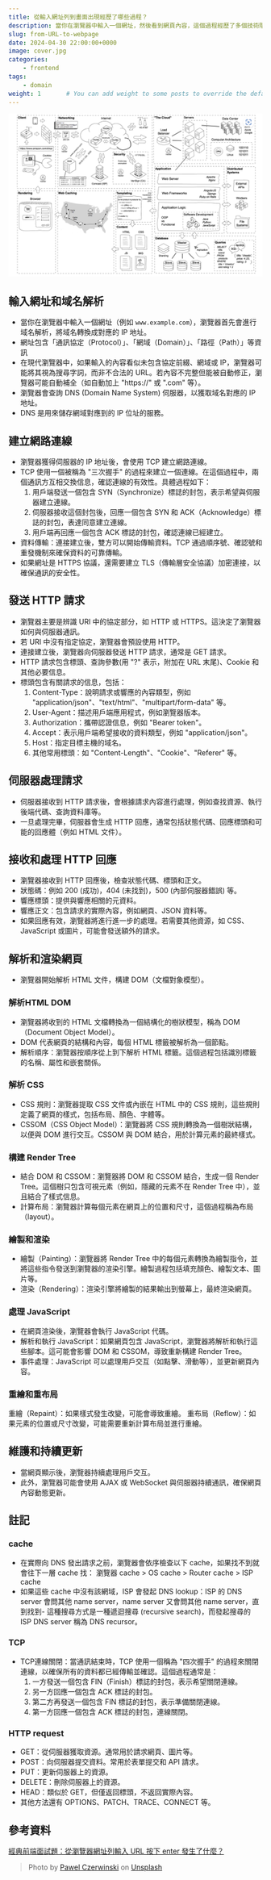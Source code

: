 ```yaml
---
title: 從輸入網址列到畫面出現經歷了哪些過程？
description: 當你在瀏覽器中輸入一個網址，然後看到網頁內容，這個過程經歷了多個技術階段，包括網路通訊、網頁解析和渲染等。
slug: from-URL-to-webpage
date: 2024-04-30 22:00:00+0000
image: cover.jpg
categories:
    - frontend
tags:
    - domain
weight: 1       # You can add weight to some posts to override the default sorting (date descending)
---
```

![](urltoweb.png)
## 輸入網址和域名解析
- 當你在瀏覽器中輸入一個網址（例如 `www.example.com`），瀏覽器首先會進行域名解析，將域名轉換成對應的 IP 地址。
- 網址包含「通訊協定（Protocol）」、「網域（Domain）」、「路徑（Path）」等資訊
- 在現代瀏覽器中，如果輸入的內容看似未包含協定前綴、網域或 IP，瀏覽器可能將其視為搜尋字詞，而非不合法的 URL。若內容不完整但能被自動修正，瀏覽器可能自動補全（如自動加上 "https://" 或 ".com" 等）。
- 瀏覽器會查詢 DNS (Domain Name System) 伺服器，以獲取域名對應的 IP 地址。
- DNS 是用來儲存網域對應到的 IP 位址的服務。


## 建立網路連線
- 瀏覽器獲得伺服器的 IP 地址後，會使用 TCP 建立網路連線。
- TCP 使用一個被稱為 "三次握手" 的過程來建立一個連線。在這個過程中，兩個通訊方互相交換信息，確認連線的有效性。具體過程如下：
  1. 用戶端發送一個包含 SYN（Synchronize）標誌的封包，表示希望與伺服器建立連線。
  2. 伺服器接收這個封包後，回應一個包含 SYN 和 ACK（Acknowledge）標誌的封包，表達同意建立連線。
  3. 用戶端再回應一個包含 ACK 標誌的封包，確認連線已經建立。
- 資料傳輸：連接建立後，雙方可以開始傳輸資料。TCP 通過順序號、確認號和重發機制來確保資料的可靠傳輸。
- 如果網址是 HTTPS 協議，還需要建立 TLS（傳輸層安全協議）加密連接，以確保通訊的安全性。

## 發送 HTTP 請求
- 瀏覽器主要是辨識 URI 中的協定部分，如 HTTP 或 HTTPS。這決定了瀏覽器如何與伺服器通訊。
- 若 URI 中沒有指定協定，瀏覽器會預設使用 HTTP。
- 連接建立後，瀏覽器向伺服器發送 HTTP 請求，通常是 GET 請求。
- HTTP 請求包含標頭、查詢參數(用 "?" 表示，附加在 URL 末尾)、Cookie 和其他必要信息。
- 標頭包含有關請求的信息，包括：
  1. Content-Type：說明請求或響應的內容類型，例如 "application/json"、"text/html"、"multipart/form-data" 等。
  2. User-Agent：描述用戶端應用程式，例如瀏覽器版本。
  3. Authorization：攜帶認證信息，例如 "Bearer token"。
  4. Accept：表示用戶端希望接收的資料類型，例如 "application/json"。
  5. Host：指定目標主機的域名。
  6. 其他常用標頭：如 "Content-Length"、"Cookie"、"Referer" 等。

## 伺服器處理請求
- 伺服器接收到 HTTP 請求後，會根據請求內容進行處理，例如查找資源、執行後端代碼、查詢資料庫等。
- 一旦處理完畢，伺服器會生成 HTTP 回應，通常包括狀態代碼、回應標頭和可能的回應體（例如 HTML 文件）。

## 接收和處理 HTTP 回應
- 瀏覽器接收到 HTTP 回應後，檢查狀態代碼、標頭和正文。
- 狀態碼：例如 200 (成功)，404 (未找到)，500 (內部伺服器錯誤) 等。
- 響應標頭：提供與響應相關的元資料。
- 響應正文：包含請求的實際內容，例如網頁、JSON 資料等。
- 如果回應有效，瀏覽器將進行進一步的處理。若需要其他資源，如 CSS、JavaScript 或圖片，可能會發送額外的請求。

## 解析和渲染網頁
- 瀏覽器開始解析 HTML 文件，構建 DOM（文檔對象模型）。
### 解析HTML DOM
- 瀏覽器將收到的 HTML 文檔轉換為一個結構化的樹狀模型，稱為 DOM（Document Object Model）。
- DOM 代表網頁的結構和內容，每個 HTML 標籤被解析為一個節點。
- 解析順序：瀏覽器按順序從上到下解析 HTML 標籤。這個過程包括識別標籤的名稱、屬性和嵌套關係。
### 解析 CSS
- CSS 規則：瀏覽器提取 CSS 文件或內嵌在 HTML 中的 CSS 規則，這些規則定義了網頁的樣式，包括布局、顏色、字體等。
- CSSOM（CSS Object Model）：瀏覽器將 CSS 規則轉換為一個樹狀結構，以便與 DOM 進行交互。CSSOM 與 DOM 結合，用於計算元素的最終樣式。
### 構建 Render Tree
- 結合 DOM 和 CSSOM：瀏覽器將 DOM 和 CSSOM 結合，生成一個 Render Tree。這個樹只包含可視元素（例如，隱藏的元素不在 Render Tree 中），並且結合了樣式信息。
- 計算布局：瀏覽器計算每個元素在網頁上的位置和尺寸，這個過程稱為布局（layout）。
### 繪製和渲染
- 繪製（Painting）：瀏覽器將 Render Tree 中的每個元素轉換為繪製指令，並將這些指令發送到瀏覽器的渲染引擎。繪製過程包括填充顏色、繪製文本、圖片等。
- 渲染（Rendering）：渲染引擎將繪製的結果輸出到螢幕上，最終渲染網頁。
### 處理 JavaScript
- 在網頁渲染後，瀏覽器會執行 JavaScript 代碼。
- 解析和執行 JavaScript：如果網頁包含 JavaScript，瀏覽器將解析和執行這些腳本。這可能會影響 DOM 和 CSSOM，導致重新構建 Render Tree。
- 事件處理：JavaScript 可以處理用戶交互（如點擊、滑動等），並更新網頁內容。
### 重繪和重布局
重繪（Repaint）：如果樣式發生改變，可能會導致重繪。
重布局（Reflow）：如果元素的位置或尺寸改變，可能需要重新計算布局並進行重繪。

## 維護和持續更新
- 當網頁顯示後，瀏覽器持續處理用戶交互。
- 此外，瀏覽器可能會使用 AJAX 或 WebSocket 與伺服器持續通訊，確保網頁內容動態更新。


## 註記
### cache
- 在實際向 DNS 發出請求之前，瀏覽器會依序檢查以下 cache，如果找不到就會往下一層 cache 找：
瀏覽器 cache > OS cache > Router cache > ISP cache
- 如果這些 cache 中沒有該網域，ISP 會發起 DNS lookup：ISP 的 DNS server 會問其他 name server，name server 又會問其他 name server，直到找到- 這種搜尋方式是一種遞迴搜尋 (recursive search)，而發起搜尋的 ISP DNS server 稱為 DNS recursor。
### TCP
- TCP連線關閉：當通訊結束時，TCP 使用一個稱為 "四次握手" 的過程來關閉連線，以確保所有的資料都已經傳輸並確認。這個過程通常是：
  1. 一方發送一個包含 FIN（Finish）標誌的封包，表示希望關閉連線。
  2. 另一方回應一個包含 ACK 標誌的封包。
  3. 第二方再發送一個包含 FIN 標誌的封包，表示準備關閉連線。
  4. 第一方回應一個包含 ACK 標誌的封包，連線關閉。
### HTTP request
- GET：從伺服器獲取資源。通常用於請求網頁、圖片等。
- POST：向伺服器提交資料。常用於表單提交和 API 請求。
- PUT：更新伺服器上的資源。
- DELETE：刪除伺服器上的資源。
- HEAD：類似於 GET，但僅返回標頭，不返回實際內容。
- 其他方法還有 OPTIONS、PATCH、TRACE、CONNECT 等。

## 參考資料
[經典前端面試題：從瀏覽器網址列輸入 URL 按下 enter 發生了什麼？](https://www.shubo.io/what-happens-when-you-type-a-url-in-the-browser-and-press-enter/)

> Photo by [Pawel Czerwinski](https://unsplash.com/@pawel_czerwinski) on [Unsplash](https://unsplash.com/)